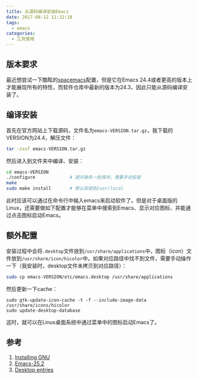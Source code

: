 ```yaml
---
title: 从源码编译安装Emacs
date: 2017-08-12 11:32:18
tags:
  - emacs
categories:
  - 工具使用
---
```


## 版本要求

最近想尝试一下酷眩的[spacemacs](http://spacemacs.org/)配置，但是它在Emacs 24.4或者更高的版本上才能展现所有的特性，而软件仓库中最新的版本为24.3，因此只能从源码编译安装了。

## 编译安装

首先在官方网站上下载源码，文件名为`emacs-VERSION.tar.gz`，我下载的VERSION为24.4，解压文件：

<!--more-->

```bash
tar -zxvf emacs-VERSION.tar.gz
```

然后进入到文件夹中编译、安装：

```bash
cd emacs-VERSION
./configure             # 提升缺失一些库时，需要手动安装
make
sudo make install       # 默认安装到/usr/local
```

此时应该可以通过在命令行中输入emacs来启动软件了。但是对于桌面版的Linux，还需要做如下配置才能够在菜单中搜索到Emacs、显示对应图标、并能通过点击图标启动Emacs。

## 额外配置

安装过程中会将`.desktop`文件放到`/usr/share/applications`中，图标（icon）文件放到`/usr/share/icon/hicolor`中。如果对应路径中找不到文件，需要手动操作一下（我安装时，desktop文件未拷贝到对应路径）：

```bash
sudo cp emacs-VERSION/etc/emacs.desktop /usr/share/applications
```

然后更新一下cache：

```
sudo gtk-update-icon-cache -t -f --include-image-data /usr/share/icons/hicolor
sudo update-desktop-database
```

这时，就可以在Linux桌面系统中通过菜单中的图标启动Emacs了。

## 参考

1. [Installing GNU](https://www.gnu.org/software/emacs/manual/html_node/efaq/Installing-Emacs.html)
2. [Emacs-25.2](http://www.linuxfromscratch.org/blfs/view/cvs/postlfs/emacs.html)
3. [Desktop entries](https://wiki.archlinux.org/index.php/Desktop_entries)
